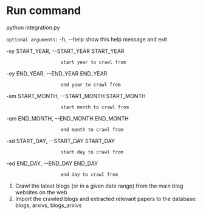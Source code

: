 # Run command
python integration.py

`optional arguments:`
  -h, --help            show this help message and exit
  
  -sy START_YEAR, --START_YEAR START_YEAR
  
                        start year to crawl from
                        
  -ey END_YEAR, --END_YEAR END_YEAR
  
                        end year to crawl from
                        
  -sm START_MONTH, --START_MONTH START_MONTH
  
                        start month to crawl from
                        
  -em END_MONTH, --END_MONTH END_MONTH
  
                        end month to crawl from
                        
  -sd START_DAY, --START_DAY START_DAY
  
                        start day to crawl from
                        
  -ed END_DAY, --END_DAY END_DAY
  
                        end day to crawl from

1. Crawl the latest blogs (or in a given date range) from the main blog websites on the web
2. Import the crawled blogs and extracted relevant papers to the database: blogs, arxivs, blogs_arxivs
